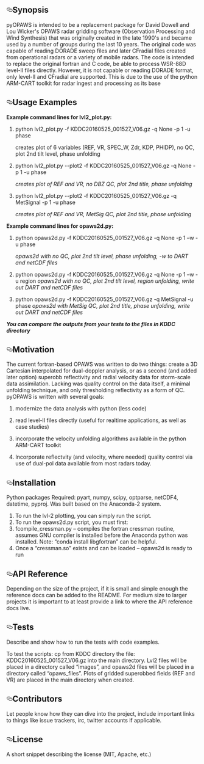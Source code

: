 
<!DOCTYPE html>
<html lang="en">
  <head>
    <meta charset="utf-8">



  <link crossorigin="anonymous" href="https://assets-cdn.github.com/assets/frameworks-722d5e7b1dad7337873eb9e5df225130f9619c70d109a26aebf344b98cbff091.css" media="all" rel="stylesheet" />
  <link crossorigin="anonymous" href="https://assets-cdn.github.com/assets/github-8f7d19ccb1b9871a0a66804035b4bc3936aa69e67ebfc8322969849f3cf2ad79.css" media="all" rel="stylesheet" />
  
  
  
  

  <meta name="viewport" content="width=device-width">
  

    
  <div id="readme" class="readme blob instapaper_body">
    <article class="markdown-body entry-content" itemprop="text"><h2><a id="user-content-synopsis" class="anchor" href="#synopsis" aria-hidden="true"><svg aria-hidden="true" class="octicon octicon-link" height="16" version="1.1" viewBox="0 0 16 16" width="16"><path fill-rule="evenodd" d="M4 9h1v1H4c-1.5 0-3-1.69-3-3.5S2.55 3 4 3h4c1.45 0 3 1.69 3 3.5 0 1.41-.91 2.72-2 3.25V8.59c.58-.45 1-1.27 1-2.09C10 5.22 8.98 4 8 4H4c-.98 0-2 1.22-2 2.5S3 9 4 9zm9-3h-1v1h1c1 0 2 1.22 2 2.5S13.98 12 13 12H9c-.98 0-2-1.22-2-2.5 0-.83.42-1.64 1-2.09V6.25c-1.09.53-2 1.84-2 3.25C6 11.31 7.55 13 9 13h4c1.45 0 3-1.69 3-3.5S14.5 6 13 6z"></path></svg></a>Synopsis</h2>
<p>pyOPAWS is intended to be a replacement package for David Dowell and Lou Wicker's OPAWS radar gridding software (Observation Processing and Wind Synthesis) that was originally created in the late 1990's and became used by a number of groups during the last 10 years.  The original code was capable of reading DORADE sweep files and later CFradial files created from operational radars or a variety of mobile radars.  The code is intended to replace the original fortran and C code, be able to process WSR-88D level-II files directly. However, it is not capable or reading DORADE format, only level-II and CFradial are supported.  This is due to the use of the python ARM-CART toolkit for radar ingest and processing as its base</p>
<h2><a id="user-content-code-example" class="anchor" href="#code-example" aria-hidden="true"><svg aria-hidden="true" class="octicon octicon-link" height="16" version="1.1" viewBox="0 0 16 16" width="16"><path fill-rule="evenodd" d="M4 9h1v1H4c-1.5 0-3-1.69-3-3.5S2.55 3 4 3h4c1.45 0 3 1.69 3 3.5 0 1.41-.91 2.72-2 3.25V8.59c.58-.45 1-1.27 1-2.09C10 5.22 8.98 4 8 4H4c-.98 0-2 1.22-2 2.5S3 9 4 9zm9-3h-1v1h1c1 0 2 1.22 2 2.5S13.98 12 13 12H9c-.98 0-2-1.22-2-2.5 0-.83.42-1.64 1-2.09V6.25c-1.09.53-2 1.84-2 3.25C6 11.31 7.55 13 9 13h4c1.45 0 3-1.69 3-3.5S14.5 6 13 6z"></path></svg></a>Usage Examples</h2>
<p>

**Example command lines for lvl2_plot.py:**

1.	python lvl2_plot.py -f KDDC20160525_001527_V06.gz -q None -p 1 -u phase
    <p>creates plot of 6 variables (REF, VR, SPEC_W, Zdr, KDP, PHIDP), no QC, plot 2nd tilt level, phase unfolding</p>

2.	python lvl2_plot.py --plot2 -f KDDC20160525_001527_V06.gz -q None -p 1 -u phase

    *creates plot of REF and VR, no DBZ QC, plot 2nd title, phase unfolding*

3.	python lvl2_plot.py --plot2 -f KDDC20160525_001527_V06.gz -q MetSignal -p 1 -u phase

    *creates plot of REF and VR, MetSig QC, plot 2nd title, phase unfolding*

**Example command lines for opaws2d.py:**

1.	python opaws2d.py -f KDDC20160525_001527_V06.gz -q None -p 1 –w -u phase

    *opaws2d with no QC, plot 2nd tilt level, phase unfolding, -w to DART and netCDF files*

2.	python opaws2d.py -f KDDC20160525_001527_V06.gz -q None -p 1 –w -u region
    *opaws2d with no QC, plot 2nd tilt level, region unfolding, write out DART and netCDF files*

3.	python opaws2d.py -f KDDC20160525_001527_V06.gz -q MetSignal -u phase
    *opaws2d with MetSig QC, plot 2nd title, phase unfolding, write out DART and netCDF files*

**_You can compare the outputs from your tests to the files in KDDC directory_**
</p>
<h2><a id="user-content-motivation" class="anchor" href="#motivation" aria-hidden="true"><svg aria-hidden="true" class="octicon octicon-link" height="16" version="1.1" viewBox="0 0 16 16" width="16"><path fill-rule="evenodd" d="M4 9h1v1H4c-1.5 0-3-1.69-3-3.5S2.55 3 4 3h4c1.45 0 3 1.69 3 3.5 0 1.41-.91 2.72-2 3.25V8.59c.58-.45 1-1.27 1-2.09C10 5.22 8.98 4 8 4H4c-.98 0-2 1.22-2 2.5S3 9 4 9zm9-3h-1v1h1c1 0 2 1.22 2 2.5S13.98 12 13 12H9c-.98 0-2-1.22-2-2.5 0-.83.42-1.64 1-2.09V6.25c-1.09.53-2 1.84-2 3.25C6 11.31 7.55 13 9 13h4c1.45 0 3-1.69 3-3.5S14.5 6 13 6z"></path></svg></a>Motivation</h2>
<p>The current fortran-based OPAWS was written to do two things:  create a 3D Cartesian interpolated for dual-doppler analysis, or as a second (and added later option) superobb reflectivity and radial velocity data for storm-scale data assimilation.  Lacking was quality control on the data itself, a minimal unfolding technique, and only thresholding reflectivity as a form of QC.  pyOPAWS is written with several goals:  

1.  modernize the data analysis with python (less code)

2.  read level-II files directly (useful for realtime applications, as well as case studies)

3.  incorporate the velocity unfolding algorithms available in the python ARM-CART toolkit

4.  Incorporate reflectvity (and velocity, where needed) quality control via use of dual-pol data available from most radars today.


</p>
<h2><a id="user-content-installation" class="anchor" href="#installation" aria-hidden="true"><svg aria-hidden="true" class="octicon octicon-link" height="16" version="1.1" viewBox="0 0 16 16" width="16"><path fill-rule="evenodd" d="M4 9h1v1H4c-1.5 0-3-1.69-3-3.5S2.55 3 4 3h4c1.45 0 3 1.69 3 3.5 0 1.41-.91 2.72-2 3.25V8.59c.58-.45 1-1.27 1-2.09C10 5.22 8.98 4 8 4H4c-.98 0-2 1.22-2 2.5S3 9 4 9zm9-3h-1v1h1c1 0 2 1.22 2 2.5S13.98 12 13 12H9c-.98 0-2-1.22-2-2.5 0-.83.42-1.64 1-2.09V6.25c-1.09.53-2 1.84-2 3.25C6 11.31 7.55 13 9 13h4c1.45 0 3-1.69 3-3.5S14.5 6 13 6z"></path></svg></a>Installation</h2>
<p>Python packages Required:  pyart, numpy, scipy, optparse, netCDF4, datetime, pyproj.  Was built based on the Anaconda-2 system.

1.	To run the lvl-2 plotting, you can simply run the script. 
2.	To run the opaws2d.py script, you must first:
3.	fcompile_cressman.py – compiles the fortran cressman routine, assumes GNU compiler is installed before the Anaconda python was installed.  Note:  “conda install libgfortran” can be helpful.
4.	Once a “cressman.so” exists and can be loaded – opaws2d is ready to run
</p>
<h2><a id="user-content-api-reference" class="anchor" href="#api-reference" aria-hidden="true"><svg aria-hidden="true" class="octicon octicon-link" height="16" version="1.1" viewBox="0 0 16 16" width="16"><path fill-rule="evenodd" d="M4 9h1v1H4c-1.5 0-3-1.69-3-3.5S2.55 3 4 3h4c1.45 0 3 1.69 3 3.5 0 1.41-.91 2.72-2 3.25V8.59c.58-.45 1-1.27 1-2.09C10 5.22 8.98 4 8 4H4c-.98 0-2 1.22-2 2.5S3 9 4 9zm9-3h-1v1h1c1 0 2 1.22 2 2.5S13.98 12 13 12H9c-.98 0-2-1.22-2-2.5 0-.83.42-1.64 1-2.09V6.25c-1.09.53-2 1.84-2 3.25C6 11.31 7.55 13 9 13h4c1.45 0 3-1.69 3-3.5S14.5 6 13 6z"></path></svg></a>API Reference</h2>
<p>Depending on the size of the project, if it is small and simple enough the reference docs can be added to the README. For medium size to larger projects it is important to at least provide a link to where the API reference docs live.</p>
<h2><a id="user-content-tests" class="anchor" href="#tests" aria-hidden="true"><svg aria-hidden="true" class="octicon octicon-link" height="16" version="1.1" viewBox="0 0 16 16" width="16"><path fill-rule="evenodd" d="M4 9h1v1H4c-1.5 0-3-1.69-3-3.5S2.55 3 4 3h4c1.45 0 3 1.69 3 3.5 0 1.41-.91 2.72-2 3.25V8.59c.58-.45 1-1.27 1-2.09C10 5.22 8.98 4 8 4H4c-.98 0-2 1.22-2 2.5S3 9 4 9zm9-3h-1v1h1c1 0 2 1.22 2 2.5S13.98 12 13 12H9c-.98 0-2-1.22-2-2.5 0-.83.42-1.64 1-2.09V6.25c-1.09.53-2 1.84-2 3.25C6 11.31 7.55 13 9 13h4c1.45 0 3-1.69 3-3.5S14.5 6 13 6z"></path></svg></a>Tests</h2>
<p>Describe and show how to run the tests with code examples.</p>
<p> To test the scripts:  cp from KDDC directory the file:  KDDC20160525_001527_V06.gz into the main directory.  Lvl2 files will be placed in a directory called “images”, and opaws2d files will be placed in a directory called “opaws_files”.  Plots of gridded superobbed fields (REF and VR) are placed in the main directory when created.<p>
<h2><a id="user-content-contributors" class="anchor" href="#contributors" aria-hidden="true"><svg aria-hidden="true" class="octicon octicon-link" height="16" version="1.1" viewBox="0 0 16 16" width="16"><path fill-rule="evenodd" d="M4 9h1v1H4c-1.5 0-3-1.69-3-3.5S2.55 3 4 3h4c1.45 0 3 1.69 3 3.5 0 1.41-.91 2.72-2 3.25V8.59c.58-.45 1-1.27 1-2.09C10 5.22 8.98 4 8 4H4c-.98 0-2 1.22-2 2.5S3 9 4 9zm9-3h-1v1h1c1 0 2 1.22 2 2.5S13.98 12 13 12H9c-.98 0-2-1.22-2-2.5 0-.83.42-1.64 1-2.09V6.25c-1.09.53-2 1.84-2 3.25C6 11.31 7.55 13 9 13h4c1.45 0 3-1.69 3-3.5S14.5 6 13 6z"></path></svg></a>Contributors</h2>
<p>Let people know how they can dive into the project, include important links to things like issue trackers, irc, twitter accounts if applicable.</p>
<h2><a id="user-content-license" class="anchor" href="#license" aria-hidden="true"><svg aria-hidden="true" class="octicon octicon-link" height="16" version="1.1" viewBox="0 0 16 16" width="16"><path fill-rule="evenodd" d="M4 9h1v1H4c-1.5 0-3-1.69-3-3.5S2.55 3 4 3h4c1.45 0 3 1.69 3 3.5 0 1.41-.91 2.72-2 3.25V8.59c.58-.45 1-1.27 1-2.09C10 5.22 8.98 4 8 4H4c-.98 0-2 1.22-2 2.5S3 9 4 9zm9-3h-1v1h1c1 0 2 1.22 2 2.5S13.98 12 13 12H9c-.98 0-2-1.22-2-2.5 0-.83.42-1.64 1-2.09V6.25c-1.09.53-2 1.84-2 3.25C6 11.31 7.55 13 9 13h4c1.45 0 3-1.69 3-3.5S14.5 6 13 6z"></path></svg></a>License</h2>
<p>A short snippet describing the license (MIT, Apache, etc.)</p>
</article>
  </div>

  </div>
  
</div>



</html>

